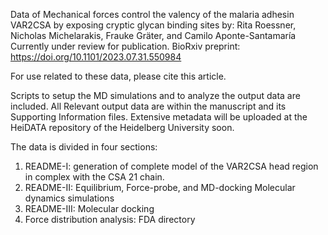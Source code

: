 Data of
Mechanical forces control the valency of the malaria adhesin VAR2CSA by exposing cryptic glycan binding sites
by:
Rita Roessner, Nicholas Michelarakis, Frauke Gräter, and Camilo Aponte-Santamaría
Currently under review for publication. 
BioRxiv preprint: https://doi.org/10.1101/2023.07.31.550984 

For use related to these data, please cite this article.

Scripts to setup the MD simulations and to analyze the output data are included.  All Relevant output data are within the manuscript and its Supporting Information files. Extensive metadata will be uploaded at the HeiDATA repository of the Heidelberg University soon.   

The data is divided in four sections:
1) README-I: generation of complete model of the VAR2CSA head region in complex with the CSA 21 chain.
2) README-II:  Equilibrium, Force-probe, and MD-docking Molecular dynamics simulations
3) README-III:  Molecular docking
4) Force distribution analysis: FDA directory



